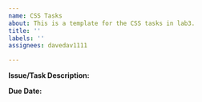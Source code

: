 ```yaml
---
name: CSS Tasks
about: This is a template for the CSS tasks in lab3.
title: ''
labels: ''
assignees: davedav1111

---
```


**Issue/Task Description:**

**Due Date:**
